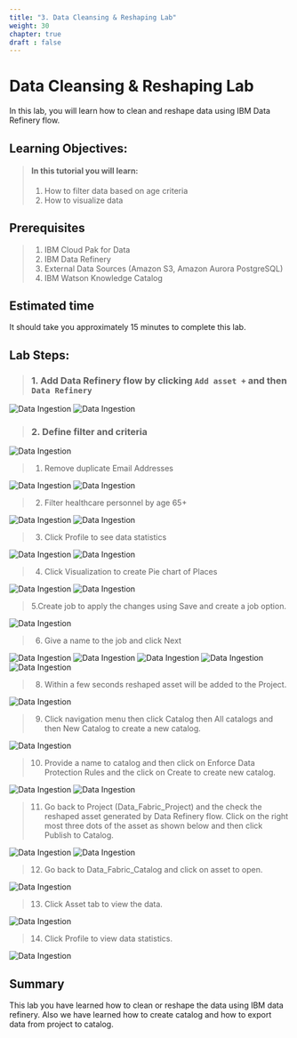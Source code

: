 ```yaml
---
title: "3. Data Cleansing & Reshaping Lab"
weight: 30
chapter: true
draft : false
---
```


# Data Cleansing & Reshaping Lab

In this lab, you will learn how to clean and reshape data using IBM Data Refinery flow.

## Learning Objectives:
> #### In this tutorial you will learn:
> 1. How to filter data based on age criteria
> 2. How to visualize data

## Prerequisites
> 1. IBM Cloud Pak for Data
> 2. IBM Data Refinery
> 3. External Data Sources (Amazon S3, Amazon Aurora PostgreSQL)
> 4. IBM Watson Knowledge Catalog

## Estimated time
It should take you approximately 15 minutes to complete this lab.

## Lab Steps:

> ### 1. Add Data Refinery flow by clicking `Add asset +` and then `Data Refinery`

![Data Ingestion](/images/30_governance_lab/data_refinery_1.png)
![Data Ingestion](/images/30_governance_lab/data_refinery_2.png)

> ### 2. Define filter and criteria

![Data Ingestion](/images/30_governance_lab/data_refinery_3.png)
> 1. Remove duplicate Email Addresses

![Data Ingestion](/images/30_governance_lab/data_refinery_4.png)
![Data Ingestion](/images/30_governance_lab/data_refinery_4.1.png)

> 2. Filter healthcare personnel by age 65+

![Data Ingestion](/images/30_governance_lab/data_refinery_5.png)
![Data Ingestion](/images/30_governance_lab/data_refinery_6.png)

> 3. Click Profile to see data statistics

![Data Ingestion](/images/30_governance_lab/data_refinery_8.png)
![Data Ingestion](/images/30_governance_lab/data_refinery_9.png)

> 4. Click Visualization to create Pie chart of Places

![Data Ingestion](/images/30_governance_lab/data_refinery_10.png)
![Data Ingestion](/images/30_governance_lab/data_refinery_11.png)

> 5.Create job to apply the changes using Save and create a job option.

![Data Ingestion](/images/30_governance_lab/save_refinery.png)

> 6. Give a name to the job and click Next

![Data Ingestion](/images/30_governance_lab/data_refinery_12.png)
![Data Ingestion](/images/30_governance_lab/data_refinery_13.png)
![Data Ingestion](/images/30_governance_lab/data_refinery_14.png)
![Data Ingestion](/images/30_governance_lab/data_refinery_15.png)
![Data Ingestion](/images/30_governance_lab/data_refinery_16.png)

> 8. Within a few seconds reshaped asset will be added to the Project.

![Data Ingestion](/images/30_governance_lab/data_refinery_17.png)

> 9. Click navigation menu then click Catalog then All catalogs and then New Catalog to create a new catalog.

![Data Ingestion](/images/30_governance_lab/create_catalog.png)

> 10. Provide a name to catalog and then click on Enforce Data Protection Rules and the click on Create to create new catalog.

![Data Ingestion](/images/30_governance_lab/create_catalog_2.png)
![Data Ingestion](/images/30_governance_lab/create_catalog_3.png)

> 11. Go back to Project (Data_Fabric_Project) and the check the reshaped asset generated by Data Refinery flow. Click on the right most three dots of the asset as shown below and then click Publish to Catalog.

![Data Ingestion](/images/30_governance_lab/data_refinery_18.png)
![Data Ingestion](/images/30_governance_lab/data_refinery_19.png)

> 12. Go back to Data_Fabric_Catalog and click on asset to open.

![Data Ingestion](/images/30_governance_lab/create_catalog_4.png)

> 13. Click Asset tab to view the data.

![Data Ingestion](/images/30_governance_lab/create_catalog_5.png)

> 14. Click Profile to view data statistics.

![Data Ingestion](/images/30_governance_lab/create_catalog_6.png)

## Summary

This lab you have learned how to clean or reshape the data using IBM data refinery. Also we have learned how to create catalog and how to export data from project to catalog.
